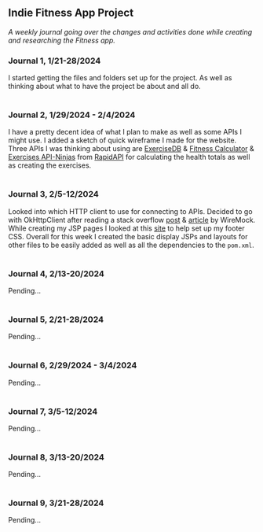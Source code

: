 ## Indie Fitness App Project
*A weekly journal going over the changes and activities done while creating and researching the Fitness app.*

### Journal 1, 1/21-28/2024
I started getting the files and folders set up for the project.
As well as thinking about what to have the project be about and all do.
    <br><br>
### Journal 2, 1/29/2024 - 2/4/2024
I have a pretty decent idea of what I plan to make as well as some APIs I might use.
I added a sketch of quick wireframe I made for the website.
Three APIs I was thinking about using are
[ExerciseDB](https://rapidapi.com/justin-WFnsXH_t6/api/exercisedb/)
& [Fitness Calculator](https://rapidapi.com/malaaddincelik/api/fitness-calculator/)
& [Exercises API-Ninjas](https://rapidapi.com/apininjas/api/exercises-by-api-ninjas/)
from [RapidAPI](https://rapidapi.com/search/fitness) for calculating the health totals as well as creating the exercises.
    <br><br>
### Journal 3, 2/5-12/2024
Looked into which HTTP client to use for connecting to APIs. Decided to go with OkHttpClient after reading a stack overflow [post](https://stackoverflow.com/questions/42392778/okhttp-or-httpclient-which-offers-better-functionality-and-more-efficiency) & [article](https://www.wiremock.io/post/java-http-client-comparison) by WireMock.
While creating my JSP pages I looked at this [site](https://www.freecodecamp.org/news/how-to-keep-your-footer-where-it-belongs-59c6aa05c59c/) to help set up my footer CSS.
Overall for this week I created the basic display JSPs and layouts for other files to be easily added as well as all the dependencies to the `pom.xml`.
    <br><br>
### Journal 4, 2/13-20/2024
Pending...
    <br><br>
### Journal 5, 2/21-28/2024
Pending...
    <br><br>
### Journal 6, 2/29/2024 - 3/4/2024
Pending...
    <br><br>
### Journal 7, 3/5-12/2024
Pending...
    <br><br>
### Journal 8, 3/13-20/2024
Pending...
    <br><br>
### Journal 9, 3/21-28/2024
Pending...